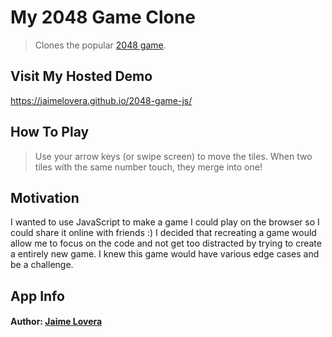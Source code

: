 # My 2048 Game Clone

> Clones the popular [2048 game](https://play2048.co/).

## Visit My Hosted Demo
https://jaimelovera.github.io/2048-game-js/

## How To Play

> Use your arrow keys (or swipe screen) to move the tiles. When two tiles with the same number touch, they merge into one!



## Motivation
I wanted to use JavaScript to make a game I could play on the browser so I could share it online with friends :) I decided that recreating a game would allow me to focus on the code and not get too distracted by trying to create a entirely new game. I knew this game would have various edge cases and be a challenge.

## App Info

#### Author: [Jaime Lovera](https://www.jaimelovera.com/)